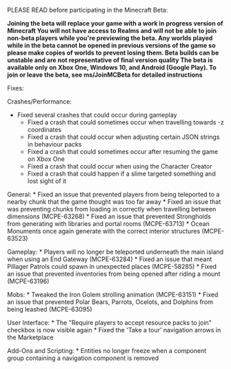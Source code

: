 PLEASE READ before participating in the Minecraft Beta:

   **Joining the beta will replace your game with a work in progress version of Minecraft
    You will not have access to Realms and will not be able to join non-beta players while you're previewing 
    the beta.
    Any worlds played while in the beta cannot be opened in previous versions of the game so please make 
    copies of worlds to prevent losing them.
    Beta builds can be unstable and are not representative of final version quality
    The beta is available only on Xbox One, Windows 10, and Android (Google Play). 
    To join or leave the beta, see ms/JoinMCBeta for detailed instructions**

   Fixes:

   Crashes/Performance:
      
   * Fixed several crashes that could occur during gameplay
      * Fixed a crash that could sometimes occur when travelling towards -z coordinates 
      * Fixed a crash that could occur when adjusting certain JSON strings in behaviour packs 
      * Fixed a crash that could sometimes occur after resuming the game on Xbox One
      * Fixed a crash that could occur when using the Character Creator
      * Fixed a crash that could happen if a slime targeted something and lost sight of it

   General:
      * Fixed an issue that prevented players from being teleported to a nearby chunk that the game thought was too far away
      * Fixed an issue that was preventing chunks from loading in correctly when travelling between dimensions (MCPE-63268)
      * Fixed an issue that prevented Strongholds from generating with libraries and portal rooms (MCPE-63713)
      * Ocean Monuments once again generate with the correct interior structures (MCPE-63523) 

   Gameplay:
      * Players will no longer be teleported underneath the main island when using an End Gateway (MCPE-63284)
      * Fixed an issue that meant Pillager Patrols could spawn in unexpected places (MCPE-58285)
      * Fixed an issue that prevented inventories from being opened after riding a mount (MCPE-63196) 

   Mobs:
       * Tweaked the Iron Golem strolling animation (MCPE-63151)
       * Fixed an issue that prevented Polar Bears, Parrots, Ocelots, and Dolphins from being leashed (MCPE-63095)  

   User Interface:
       * The "Require players to accept resource packs to join" checkbox is now visible again
       * Fixed the 'Take a tour' navigation arrows in the Marketplace  

   Add-Ons and Scripting:
      * Entities no longer freeze when a component group containing a navigation component is removed
